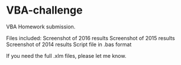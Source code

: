 # VBA-challenge

VBA Homework submission. 

Files included:
Screenshot of 2016 results
Screenshot of 2015 results
Screenshot of 2014 results
Script file in .bas format

If you need the full .xlm files, please let me know.